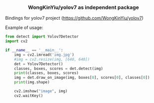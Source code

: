 <h3 align="center">
  WongKinYiu/yolov7 as independent package
</h3>

Bindings for yolov7 project (https://github.com/WongKinYiu/yolov7)

Example of usage:
```Python
from detect import Yolov7Detector
import cv2

if __name__ == '__main__':
    img = cv2.imread('img.jpg')
    #img = cv2.resize(img, [640, 640])
    det = Yolov7Detector()
    classes, boxes, scores = det.detect(img)
    print(classes, boxes, scores)
    img = det.draw_on_image(img, boxes[0], scores[0], classes[0])
    print(img.shape)

    cv2.imshow("image", img)
    cv2.waitKey()
```
